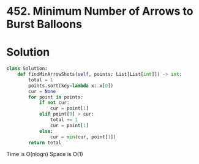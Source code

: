 # 452. Minimum Number of Arrows to Burst Balloons

# Solution

```Python
class Solution:
    def findMinArrowShots(self, points: List[List[int]]) -> int:
        total = 1
        points.sort(key=lambda x: x[0])
        cur = None
        for point in points:
            if not cur:
                cur = point[1]
            elif point[0] > cur:
                total += 1
                cur = point[1]
            else:
                cur = min(cur, point[1])
        return total
```

Time is O(nlogn) Space is O(1)